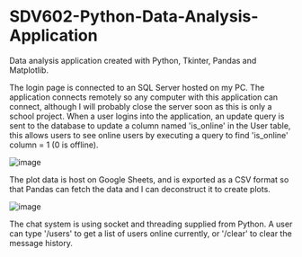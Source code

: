 # SDV602-Python-Data-Analysis-Application
Data analysis application created with Python, Tkinter, Pandas and Matplotlib. 

The login page is connected to an SQL Server hosted on my PC. The application connects remotely so any computer with this application can connect, although
I will probably close the server soon as this is only a school project.
When a user logins into the application, an update query is sent to the database to update a column named 'is_online' in the User table, this allows users
to see online users by executing a query to find 'is_online' column = 1 (0 is offline).

![image](https://user-images.githubusercontent.com/61396000/198420227-e7ae3c5d-b4a9-43e8-a75f-ffe70e04b866.png)

The plot data is host on Google Sheets, and is exported as a CSV format so that Pandas can fetch the data and I can deconstruct it to create plots.

![image](https://user-images.githubusercontent.com/61396000/198420269-8e6f9e59-f2a8-4e3c-8257-700cefc5cb5c.png)

The chat system is using socket and threading supplied from Python. A user can type '/users' to get a list of users online currently, or '/clear' to clear the 
message history.

